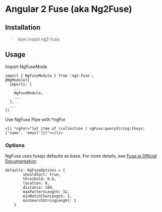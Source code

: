 # Angular 2 Fuse (aka Ng2Fuse)

## Installation
> npm install ng2-fuse

## Usage
 Import NgFuseMode
```
import { NgFuseModule } from 'ng2-fuse';
@NgModule({
  imports: [
    ...
    NgFuseModule,
    ...
  ],
  ...
})
```

Use NgFuse Pipe with *ngFor
```
<li *ngFor="let item of (collection | ngFuse:queryString:{keys: ['name', 'email']})"></li>
```

### Options
NgFuse uses fusejs defaults as base. For more details, see [Fuse.js Official Documentation](http://fusejs.io/)

```
defaults: NgFuseOptions = {
        shouldSort: true,
        threshold: 0.6,
        location: 0,
        distance: 100,
        maxPatternLength: 32,
        minMatchCharLength: 1,
        minSearchStringLenght: 1
    }
```
